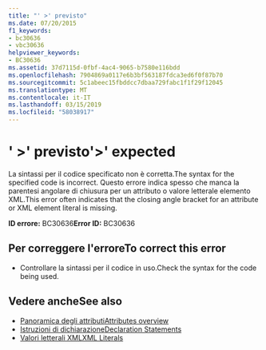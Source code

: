 ```yaml
---
title: "' >' previsto"
ms.date: 07/20/2015
f1_keywords:
- bc30636
- vbc30636
helpviewer_keywords:
- BC30636
ms.assetid: 37d7115d-0fbf-4ac4-9065-b7580e116bdd
ms.openlocfilehash: 7904869a0117e6b3bf563187fdca3ed6f0f87b70
ms.sourcegitcommit: 5c1abeec15fbddcc7dbaa729fabc1f1f29f12045
ms.translationtype: MT
ms.contentlocale: it-IT
ms.lasthandoff: 03/15/2019
ms.locfileid: "58038917"
---
```

# <a name="-expected"></a><span data-ttu-id="734f2-102">' >' previsto</span><span class="sxs-lookup"><span data-stu-id="734f2-102">'>' expected</span></span>
<span data-ttu-id="734f2-103">La sintassi per il codice specificato non è corretta.</span><span class="sxs-lookup"><span data-stu-id="734f2-103">The syntax for the specified code is incorrect.</span></span> <span data-ttu-id="734f2-104">Questo errore indica spesso che manca la parentesi angolare di chiusura per un attributo o valore letterale elemento XML.</span><span class="sxs-lookup"><span data-stu-id="734f2-104">This error often indicates that the closing angle bracket for an attribute or XML element literal is missing.</span></span>  
  
 <span data-ttu-id="734f2-105">**ID errore:** BC30636</span><span class="sxs-lookup"><span data-stu-id="734f2-105">**Error ID:** BC30636</span></span>  
  
## <a name="to-correct-this-error"></a><span data-ttu-id="734f2-106">Per correggere l'errore</span><span class="sxs-lookup"><span data-stu-id="734f2-106">To correct this error</span></span>  
  
-   <span data-ttu-id="734f2-107">Controllare la sintassi per il codice in uso.</span><span class="sxs-lookup"><span data-stu-id="734f2-107">Check the syntax for the code being used.</span></span>  
  
## <a name="see-also"></a><span data-ttu-id="734f2-108">Vedere anche</span><span class="sxs-lookup"><span data-stu-id="734f2-108">See also</span></span>

- [<span data-ttu-id="734f2-109">Panoramica degli attributi</span><span class="sxs-lookup"><span data-stu-id="734f2-109">Attributes overview</span></span>](~/docs/visual-basic/programming-guide/concepts/attributes/index.md)
- [<span data-ttu-id="734f2-110">Istruzioni di dichiarazione</span><span class="sxs-lookup"><span data-stu-id="734f2-110">Declaration Statements</span></span>](~/docs/visual-basic/programming-guide/language-features/statements.md#declaration-statements)
- [<span data-ttu-id="734f2-111">Valori letterali XML</span><span class="sxs-lookup"><span data-stu-id="734f2-111">XML Literals</span></span>](../../visual-basic/language-reference/xml-literals/index.md)
